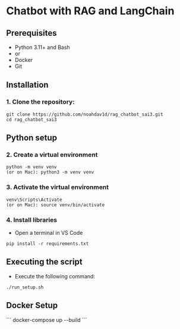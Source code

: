 <h1>Chatbot with RAG and LangChain</h1>

<h2>Prerequisites</h2>
<ul>
  <li>Python 3.11+ and Bash</li>
  <li> or </li>
  <li>Docker</li>
  <li>Git</li>
</ul>

<h2>Installation</h2>
<h3>1. Clone the repository:</h3>

```
git clone https://github.com/noahdav1d/rag_chatbot_sai3.git
cd rag_chatbot_sai3
```
<h2>Python setup</h2>
<h3>2. Create a virtual environment</h3>

```
python -m venv venv
(or on Mac): python3 -m venv venv
```

<h3>3. Activate the virtual environment</h3>

```
venv\Scripts\Activate
(or on Mac): source venv/bin/activate
```

<h3>4. Install libraries</h3>

- Open a terminal in VS Code

```
pip install -r requirements.txt
```

<h2>Executing the script</h2>

- Execute the following command:

```
./run_setup.sh
```

<h2>Docker Setup</h2>
```
docker-compose up --build
```
